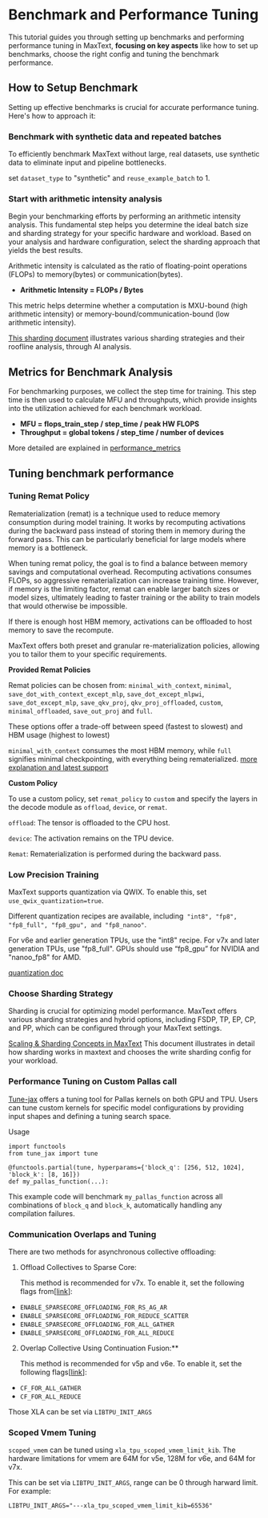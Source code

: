 # Benchmark and Performance Tuning
This tutorial guides you through setting up benchmarks and performing performance tuning in MaxText, **focusing on key aspects** like how to set up benchmarks, choose the right config and tuning the benchmark performance.


## How to Setup Benchmark

Setting up effective benchmarks is crucial for accurate performance tuning. Here's how to approach it:


### Benchmark with synthetic data and repeated batches

To efficiently benchmark MaxText without large, real datasets, use synthetic data to eliminate input and pipeline bottlenecks. 

set `dataset_type` to "synthetic" and `reuse_example_batch` to 1.


### Start with arithmetic intensity analysis

Begin your benchmarking efforts by performing an arithmetic intensity analysis. This fundamental step helps you determine the ideal batch size and sharding strategy for your specific hardware and workload. Based on your analysis and hardware configuration, select the sharding approach that yields the best results.

Arithmetic intensity is calculated as the ratio of floating-point operations (FLOPs) to memory(bytes) or communication(bytes).



*   **Arithmetic Intensity = FLOPs / Bytes**

This metric helps determine whether a computation is MXU-bound (high arithmetic intensity) or memory-bound/communication-bound (low arithmetic intensity).

[This sharding document](sharding) illustrates various sharding strategies and their roofline analysis, through AI analysis.


## Metrics for Benchmark Analysis

For benchmarking purposes, we collect the step time for training. This step time is then used to calculate MFU and throughputs, which provide insights into the utilization achieved for each benchmark workload.



*   **MFU = flops_train_step / step_time / peak HW FLOPS**
*   **Throughput = global tokens / step_time / number of devices**

More detailed are explained in [performance_metrics ](https://github.com/AI-Hypercomputer/maxtext/blob/main/docs/guides/performance_metrics.md)

## Tuning benchmark performance


### Tuning Remat Policy

Rematerialization (remat) is a technique used to reduce memory consumption during model training. It works by recomputing activations during the backward pass instead of storing them in memory during the forward pass. This can be particularly beneficial for large models where memory is a bottleneck.

When tuning remat policy, the goal is to find a balance between memory savings and computational overhead. Recomputing activations consumes FLOPs, so aggressive rematerialization can increase training time. However, if memory is the limiting factor, remat can enable larger batch sizes or model sizes, ultimately leading to faster training or the ability to train models that would otherwise be impossible.

If there is enough host HBM memory, activations can be offloaded to host memory to save the recompute.

MaxText offers both preset and granular re-materialization policies, allowing you to tailor them to your specific requirements.

**Provided Remat Policies**

Remat policies can be chosen from: `minimal_with_context`, `minimal`, `save_dot_with_context_except_mlp`, `save_dot_except_mlpwi`, `save_dot_except_mlp`, `save_qkv_proj`, `qkv_proj_offloaded`, `custom`, `minimal_offloaded`, `save_out_proj` and `full`.

These options offer a trade-off between speed (fastest to slowest) and HBM usage (highest to lowest)

`minimal_with_context` consumes the most HBM memory, while `full` signifies minimal checkpointing, with everything being rematerialized. [more explanation and latest support](https://github.com/AI-Hypercomputer/maxtext/blob/main/src/MaxText/layers/decoders.py#L287)

**Custom Policy**

To use a custom policy, set `remat_policy` to `custom` and specify the layers in the decode module as `offload`, `device`, or `remat`.

`offload`: The tensor is offloaded to the CPU host.

`device`: The activation remains on the TPU device.

`Remat`: Rematerialization is performed during the backward pass.

### **Low Precision Training**

MaxText supports quantization via QWIX. To enable this, set `use_qwix_quantization=true`.

Different quantization recipes are available, including` "int8", "fp8", "fp8_full", "fp8_gpu", and "fp8_nanoo"`.

For v6e and earlier generation TPUs, use the "int8" recipe. For v7x and later generation TPUs, use "fp8_full". GPUs should use “fp8_gpu” for NVIDIA and "nanoo_fp8" for AMD.

[quantization doc](https://github.com/AI-Hypercomputer/maxtext/blob/main/docs/explanations/quantization.md?plain=1)


### Choose Sharding Strategy 

Sharding is crucial for optimizing model performance. MaxText offers various sharding strategies and hybrid options, including FSDP, TP, EP, CP, and PP, which can be configured through your MaxText settings.

[Scaling & Sharding Concepts in MaxText](https://github.com/AI-Hypercomputer/maxtext/blob/main/docs/explanations/sharding.md) This document illustrates in detail how sharding works in maxtext and chooses the write sharding config for your workload.


### Performance Tuning on Custom Pallas call

[Tune-jax](https://github.com/rdyro/tune-jax) offers a tuning tool for Pallas kernels on both GPU and TPU. Users can tune custom kernels for specific model configurations by providing input shapes and defining a tuning search space.

Usage


```
import functools
from tune_jax import tune

@functools.partial(tune, hyperparams={'block_q': [256, 512, 1024], 'block_k': [8, 16]})
def my_pallas_function(...):
```


This example code will benchmark `my_pallas_function` across all combinations of `block_q` and `block_k`, automatically handling any compilation failures.


### Communication Overlaps and Tuning

There are two methods for asynchronous collective offloading:


1. Offload Collectives to Sparse Core:


    This method is recommended for v7x. To enable it, set the following flags from[[link](https://github.com/AI-Hypercomputer/maxtext/blob/main/benchmarks/xla_flags_library.py#L70)]:



*   `ENABLE_SPARSECORE_OFFLOADING_FOR_RS_AG_AR`
*   `ENABLE_SPARSECORE_OFFLOADING_FOR_REDUCE_SCATTER`
*   `ENABLE_SPARSECORE_OFFLOADING_FOR_ALL_GATHER`
*   `ENABLE_SPARSECORE_OFFLOADING_FOR_ALL_REDUCE`

 2. Overlap Collective Using Continuation Fusion:**


    This method is recommended for v5p and v6e. To enable it, set the following flags[[link](https://github.com/AI-Hypercomputer/maxtext/blob/main/benchmarks/xla_flags_library.py#L39)]:



*   `CF_FOR_ALL_GATHER`
*   `CF_FOR_ALL_REDUCE`

Those XLA can be set via `LIBTPU_INIT_ARGS`


### Scoped Vmem Tuning

`scoped_vmem` can be tuned using `xla_tpu_scoped_vmem_limit_kib`. The hardware limitations for vmem are 64M for v5e, 128M for v6e, and 64M for v7x.

This can be set via `LIBTPU_INIT_ARGS`, range can be 0 through harward limit. For example:


```
LIBTPU_INIT_ARGS="---xla_tpu_scoped_vmem_limit_kib=65536"
